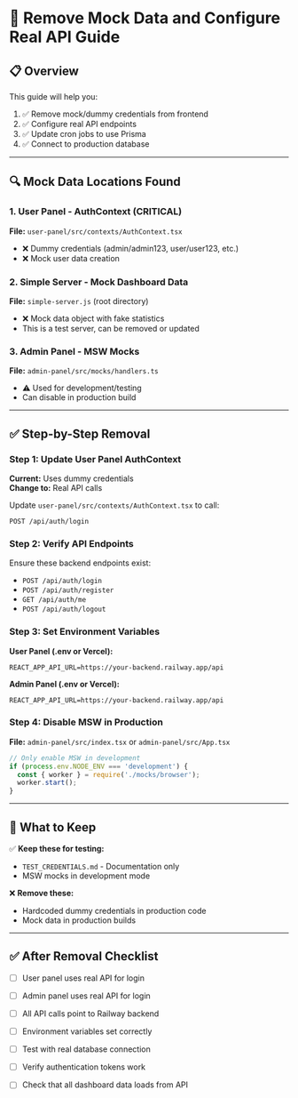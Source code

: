 # 🧹 Remove Mock Data and Configure Real API Guide

## 📋 Overview

This guide will help you:
1. ✅ Remove mock/dummy credentials from frontend
2. ✅ Configure real API endpoints
3. ✅ Update cron jobs to use Prisma
4. ✅ Connect to production database

---

## 🔍 Mock Data Locations Found

### 1. **User Panel - AuthContext (CRITICAL)**
**File:** `user-panel/src/contexts/AuthContext.tsx`
- ❌ Dummy credentials (admin/admin123, user/user123, etc.)
- ❌ Mock user data creation

### 2. **Simple Server - Mock Dashboard Data**
**File:** `simple-server.js` (root directory)
- ❌ Mock data object with fake statistics
- This is a test server, can be removed or updated

### 3. **Admin Panel - MSW Mocks**
**File:** `admin-panel/src/mocks/handlers.ts`
- ⚠️ Used for development/testing
- Can disable in production build

---

## ✅ Step-by-Step Removal

### Step 1: Update User Panel AuthContext

**Current:** Uses dummy credentials  
**Change to:** Real API calls

Update `user-panel/src/contexts/AuthContext.tsx` to call:
```
POST /api/auth/login
```

### Step 2: Verify API Endpoints

Ensure these backend endpoints exist:
- `POST /api/auth/login`
- `POST /api/auth/register`
- `GET /api/auth/me`
- `POST /api/auth/logout`

### Step 3: Set Environment Variables

**User Panel (.env or Vercel):**
```env
REACT_APP_API_URL=https://your-backend.railway.app/api
```

**Admin Panel (.env or Vercel):**
```env
REACT_APP_API_URL=https://your-backend.railway.app/api
```

### Step 4: Disable MSW in Production

**File:** `admin-panel/src/index.tsx` or `admin-panel/src/App.tsx`

```typescript
// Only enable MSW in development
if (process.env.NODE_ENV === 'development') {
  const { worker } = require('./mocks/browser');
  worker.start();
}
```

---

## 🔧 What to Keep

✅ **Keep these for testing:**
- `TEST_CREDENTIALS.md` - Documentation only
- MSW mocks in development mode

❌ **Remove these:**
- Hardcoded dummy credentials in production code
- Mock data in production builds

---

## ✅ After Removal Checklist

- [ ] User panel uses real API for login
- [ ] Admin panel uses real API for login
- [ ] All API calls point to Railway backend
- [ ] Environment variables set correctly
- [ ] Test with real database connection
- [ ] Verify authentication tokens work
- [ ] Check that all dashboard data loads from API

